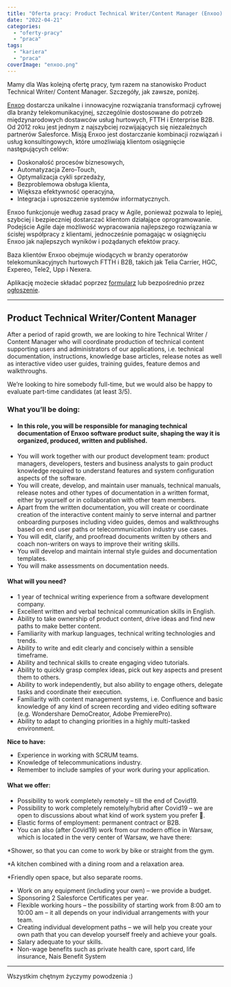 ```yaml
---
title: "Oferta pracy: Product Technical Writer/Content Manager (Enxoo) - Warszawa lub 100% zdalnie"
date: "2022-04-21"
categories:
  - "oferty-pracy"
  - "praca"
tags:
  - "kariera"
  - "praca"
coverImage: "enxoo.png"
---
```


Mamy dla Was kolejną ofertę pracy, tym razem na stanowisko Product Technical Writer/ Content Manager. Szczegóły, jak zawsze, poniżej.

[Enxoo](https://enxoo.com/) dostarcza unikalne i innowacyjne rozwiązania transformacji cyfrowej dla branży telekomunikacyjnej, szczególnie dostosowane do potrzeb międzynarodowych dostawców usług hurtowych, FTTH i Enterprise B2B. Od 2012 roku jest jednym z najszybciej rozwijających się niezależnych partnerów Salesforce. Misją Enxoo jest dostarczanie kombinacji rozwiązań i usług konsultingowych, które umożliwiają klientom osiągnięcie następujących celów:

- Doskonałość procesów biznesowych,
- Automatyzacja Zero-Touch,
- Optymalizacja cykli sprzedaży,
- Bezproblemowa obsługa klienta,
- Większa efektywność operacyjna,
- Integracja i uproszczenie systemów informatycznych.

Enxoo funkcjonuje według zasad pracy w Agile, ponieważ pozwala to lepiej, szybciej i bezpieczniej dostarczać klientom działające oprogramowanie. Podejście Agile daje możliwość wypracowania najlepszego rozwiązania w ścisłej współpracy z klientami, jednocześnie pomagając w osiągnięciu Enxoo jak najlepszych wyników i pożądanych efektów pracy.

Baza klientów Enxoo obejmuje wiodących w branży operatorów telekomunikacyjnych hurtowych FTTH i B2B, takich jak Telia Carrier, HGC, Expereo, Tele2, Upp i Nexera.

Aplikację możecie składać poprzez [formularz](https://enxoo.secure.force.com/recruit/?announcementId=a0V3x00000TaFRA&p=inne) lub bezpośrednio przez [ogłoszenie](https://enxoo.com/jobs/product-technical-writer-content-manager/).

---

## Product Technical Writer/Content Manager

After a period of rapid growth, we are looking to hire Technical Writer / Content Manager who will coordinate production of technical content supporting users and administrators of our applications, i.e. technical documentation, instructions, knowledge base articles, release notes as well as interactive video user guides, training guides, feature demos and walkthroughs.

We’re looking to hire somebody full-time, but we would also be happy to evaluate part-time candidates (at least 3/5).

### What you’ll be doing:

- #### In this role, you will be responsible for managing technical documentation of Enxoo software product suite, shaping the way it is organized, produced, written and published.
- You will work together with our product development team: product managers, developers, testers and business analysts to gain product knowledge required to understand features and system configuration aspects of the software.
- You will create, develop, and maintain user manuals, technical manuals, release notes and other types of documentation in a written format, either by yourself or in collaboration with other team members.
- Apart from the written documentation, you will create or coordinate creation of the interactive content mainly to serve internal and partner onboarding purposes including video guides, demos and walkthroughs based on end user paths or telecommunication industry use cases.
- You will edit, clarify, and proofread documents written by others and coach non-writers on ways to improve their writing skills.
- You will develop and maintain internal style guides and documentation templates.
- You will make assessments on documentation needs.

#### What will you need?

- 1 year of technical writing experience from a software development company.
- Excellent written and verbal technical communication skills in English.
- Ability to take ownership of product content, drive ideas and find new paths to make better content.
- Familiarity with markup languages, technical writing technologies and trends.
- Ability to write and edit clearly and concisely within a sensible timeframe.
- Ability and technical skills to create engaging video tutorials.
- Ability to quickly grasp complex ideas, pick out key aspects and present them to others.
- Ability to work independently, but also ability to engage others, delegate tasks and coordinate their execution.
- Familiarity with content management systems, i.e. Confluence and basic knowledge of any kind of screen recording and video editing software (e.g. Wondershare DemoCreator, Adobe PremierePro).
- Ability to adapt to changing priorities in a highly multi-tasked environment.

**Nice to have:**

- Experience in working with SCRUM teams.
- Knowledge of telecommunications industry.
- Remember to include samples of your work during your application.

#### What we offer:

- Possibility to work completely remotely – till the end of Covid19.
- Possibility to work completely remotely/hybrid after Covid19 – we are open to discussions about what kind of work system you prefer 🙂.
- Elastic forms of employment: permanent contract or B2B.
- You can also (after Covid19) work from our modern office in Warsaw, which is located in the very center of Warsaw, we have there:

\*Shower, so that you can come to work by bike or straight from the gym.

\*A kitchen combined with a dining room and a relaxation area.

\*Friendly open space, but also separate rooms.

- Work on any equipment (including your own) – we provide a budget.
- Sponsoring 2 Salesforce Certificates per year.
- Flexible working hours – the possibility of starting work from 8:00 am to 10:00 am – it all depends on your individual arrangements with your team.
- Creating individual development paths – we will help you create your own path that you can develop yourself freely and achieve your goals.
- Salary adequate to your skills.
- Non-wage benefits such as private health care, sport card, life insurance, Nais Benefit System

---

Wszystkim chętnym życzymy powodzenia :)
